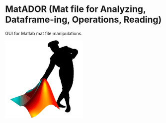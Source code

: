 # MatADOR (Mat file for Analyzing, Dataframe-ing, Operations, Reading)
GUI for Matlab mat file manipulations.

<img src="https://github.com/degoldschmidt/matador/blob/main/matador.png?raw=true" width="250" height="250">
